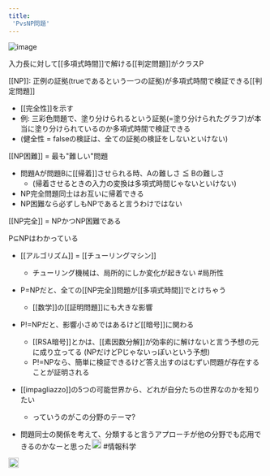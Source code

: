```yaml
---
title:
 'PvsNP問題'
---
```


![image](https://gyazo.com/f1c57014156991017ae1fdd0d0949bb9/thumb/1000)


入力長に対して[[多項式時間]]で解ける[[判定問題]]がクラスP

[[NP]]: 正例の証拠(trueであるという一つの証拠)が多項式時間で検証できる[[判定問題]]
- [[完全性]]を示す
- 例: 三彩色問題で、塗り分けられるという証拠(=塗り分けられたグラフ)が本当に塗り分けられているのか多項式時間で検証できる
- (健全性 = falseの検証は、全ての証拠の検証をしないといけない)

[[NP困難]] = 最も"難しい"問題
- 問題Aが問題Bに[[帰着]]させられる時、Aの難しさ ≦ Bの難しさ
    - (帰着させるときの入力の変換は多項式時間じゃないといけない)
- NP完全問題同士はお互いに帰着できる
- NP困難なら必ずしもNPであると言うわけではない


[[NP完全]] = NPかつNP困難である

P⊆NPはわかっている

- [[アルゴリズム]] = [[チューリングマシン]]
    - チューリング機械は、局所的にしか変化が起きない #局所性

- P=NPだと、全ての[[NP完全]]問題が[[多項式時間]]でとけちゃう
    - [[数学]]の[[証明問題]]にも大きな影響

- P!=NPだと、影響小さめではあるけど[[暗号]]に関わる
    - [[RSA暗号]]とかは、[[素因数分解]]が効率的に解けないと言う予想の元に成り立ってる (NPだけどPじゃないっぽいという予想)
    - P!=NPなら、簡単に検証できるけど答え出すのはむずい問題が存在することが証明される

- [[impagliazzo]]の5つの可能世界から、どれが自分たちの世界なのかを知りたい
    - っていうのがこの分野のテーマ?



- 問題同士の関係を考えて、分類すると言うアプローチが他の分野でも応用できるのかなーと思った<img src='https://scrapbox.io/api/pages/blu3mo-public/blu3mo/icon' alt='blu3mo.icon' height="19.5"/>
#情報科学
<img src='https://scrapbox.io/api/pages/blu3mo-public/情報科学の達人/icon' alt='情報科学の達人.icon' height="19.5"/>
